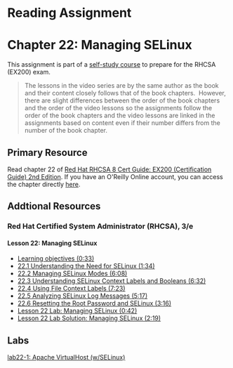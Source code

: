 # Reading Assignment
# Chapter 22: Managing SELinux
This assignment is part of a [self-study course](../README.md) to prepare for the RHCSA (EX200) exam.</br>

> The lessons in the video series are by the same author as the book and their content closely follows that of the book chapters.  However, there are slight differences between the order of the book chapters and the order of the video lessons so the assignments follow the order of the book chapters and the video lessons are linked in the assignments based on content even if their number differs from the number of the book chapter.
## Primary Resource
Read chapter 22 of [Red Hat RHCSA 8 Cert Guide: EX200 (Certification Guide) 2nd Edition](https://www.amazon.com/Red-RHCSA-Cert-Guide-Certification/dp/0137341628/).  If you have an O'Reilly Online account, you can access the chapter directly [here](https://learning.oreilly.com/library/view/red-hat-rhcsa/9780137341641/ch22.xhtml).
## Addtional Resources

### Red Hat Certified System Administrator (RHCSA), 3/e

#### Lesson 22: Managing SELinux
- [Learning objectives (0:33)](https://learning.oreilly.com/videos/red-hat-certified/9780135656495/9780135656495-RCSA_04_22_00)
- [22.1 Understanding the Need for SELinux (1:34)](https://learning.oreilly.com/videos/red-hat-certified/9780135656495/9780135656495-RCSA_04_22_01)
- [22.2 Managing SELinux Modes (6:08)](https://learning.oreilly.com/videos/red-hat-certified/9780135656495/9780135656495-RCSA_04_22_02)
- [22.3 Understanding SELinux Context Labels and Booleans (6:32)](https://learning.oreilly.com/videos/red-hat-certified/9780135656495/9780135656495-RCSA_04_22_03)
- [22.4 Using File Context Labels (7:23)](https://learning.oreilly.com/videos/red-hat-certified/9780135656495/9780135656495-RCSA_04_22_04)
- [22.5 Analyzing SELinux Log Messages (5:17)](https://learning.oreilly.com/videos/red-hat-certified/9780135656495/9780135656495-RCSA_04_22_05)
- [22.6 Resetting the Root Password and SELinux (3:16)](https://learning.oreilly.com/videos/red-hat-certified/9780135656495/9780135656495-RCSA_04_22_06)
- [Lesson 22 Lab: Managing SELinux (0:42)](https://learning.oreilly.com/videos/red-hat-certified/9780135656495/9780135656495-RCSA_04_22_07)
- [Lesson 22 Lab Solution: Managing SELinux (2:19)](https://learning.oreilly.com/videos/red-hat-certified/9780135656495/9780135656495-RCSA_04_22_08)

## Labs
[lab22-1: Apache VirtualHost (w/SELinux)](lab22-1.md)</br>

